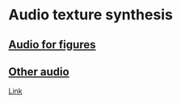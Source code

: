 # Audio texture synthesis

## [Audio for figures](figures.md)

## [Other audio](supplementary_audio.md)

[Link](test.md)
